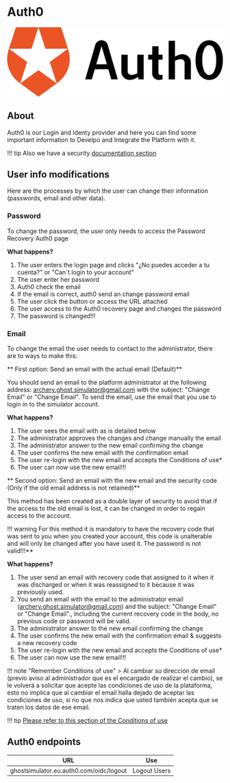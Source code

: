 # Auth0

![Auth0 logo](../images/auth0.png)

## About

Auth0 is our Login and Identy provider and here you can find some important information to Develpo and Integrate the Platform with it.

!!! tip
    Also we have a security [documentation section](https://isaaker.github.io/archerysimulator/documentation/security/)

## User info modifications

Here are the processes by which the user can change their information (passwords, email and other data).

### Password

To change the password, the user only needs to access the Password Recovery Auth0 page

**What happens?**

1. The user enters the login page and clicks "¿No puedes acceder a tu cuenta?" or "Can´t login to your account"
2. The user enter her password
3. Auth0 check the email
4. If the email is correct, auth0 send an change password email
5. The user click the button or access the URL attached
6. The user access to the Auth0 recovery page and changes the password
7. The password is changed!!!

### Email

To change the email the user needs to contact to the administrator, there are to ways to make this:

** First option: Send an email with the actual email (Default)**

You should send an email to the platform administrator at the following address: archery.ghost.simulator@gmail.com with the subject: "Change Email" or "Change Email". To send the email, use the email that you use to login in to the simulator account.

**What happens?**

1. The user sees the email with as is detailed below
2. The administrator approves the changes and change manually the email
3. The administrator answer to the new email confirming the change
4. The user confirms the new email with the confirmation email
5. The user re-login with the new email and accepts the Conditions of use*
6. The user can now use the new email!!!

** Second option: Send an email with the new email and the security code (Only if the old email address is not retained)**

This method has been created as a double layer of security to avoid that if the access to the old email is lost, it can be changed in order to regain access to the account.

!!! warning
    For this method it is mandatory to have the recovery code that was sent to you when you created your account, this code is unalterable and will only be changed after you have used it. The password is not valid!!!**

**What happens?**

1. The user send an email with recovery code that assigned to it when it was discharged or when it was reassigned to it because it was previously used.
2. You send an email with the email to the administrator email (archery.ghost.simulator@gmail.com) and the subject: "Change Email" or "Change Email"., including the current recovery code in the body, no previous code or password will be valid.
3. The administrator answer to the new email confirming the change
4. The user confirms the new email with the confirmation email & suggests a new recovery code
5. The user re-login with the new email and accepts the Conditions of use*
6. The user can now use the new email!!!

!!! note "Remember Conditions of use"
    > Al cambiar su dirección de email (previo aviso al administrador que es el encargado de realizar el cambio), se le volverá a solicitar que acepte las condiciones de uso de la plataforma, esto no implica que al cambiar el email halla dejado de aceptar las condiciones de uso, si no que nos indica que usted también acepta que se traten los datos de ese email.
    
!!! tip
    [Please refer to this section of the Conditions of use](../CONDITIONS.html)

## Auth0 endpoints

|URL|Use|
|---|---|
|ghostsimulator.eu.auth0.com/oidc/logout|Logout Users|
